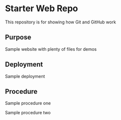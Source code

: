 # Starter Web Repo

This repository is for showing how Git and GitHub work

## Purpose

Sample website with plenty of files for demos

## Deployment

Sample deployment

## Procedure

Sample procedure one

Sample procedure two
